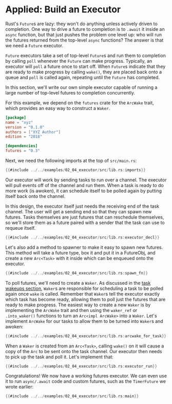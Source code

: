 # Applied: Build an Executor

Rust's `Future`s are lazy: they won't do anything unless actively driven to
completion. One way to drive a future to completion is to `.await` it inside
an `async` function, but that just pushes the problem one level up: who will
run the futures returned from the top-level `async` functions? The answer is
that we need a `Future` executor.

`Future` executors take a set of top-level `Future`s and run them to completion
by calling `poll` whenever the `Future` can make progress. Typically, an
executor will `poll` a future once to start off. When `Future`s indicate that
they are ready to make progress by calling `wake()`, they are placed back
onto a queue and `poll` is called again, repeating until the `Future` has
completed.

In this section, we'll write our own simple executor capable of running a large
number of top-level futures to completion concurrently.

For this example, we depend on the `futures` crate for the `ArcWake` trait,
which provides an easy way to construct a `Waker`.

```toml
[package]
name = "xyz"
version = "0.1.0"
authors = ["XYZ Author"]
edition = "2018"

[dependencies]
futures = "0.3"
```

Next, we need the following imports at the top of `src/main.rs`:

```rust
{{#include ../../examples/02_04_executor/src/lib.rs:imports}}
```

Our executor will work by sending tasks to run over a channel. The executor
will pull events off of the channel and run them. When a task is ready to
do more work (is awoken), it can schedule itself to be polled again by
putting itself back onto the channel.

In this design, the executor itself just needs the receiving end of the task
channel. The user will get a sending end so that they can spawn new futures.
Tasks themselves are just futures that can reschedule themselves, so we'll
store them as a future paired with a sender that the task can use to requeue
itself.

```rust
{{#include ../../examples/02_04_executor/src/lib.rs:executor_decl}}
```

Let's also add a method to spawner to make it easy to spawn new futures.
This method will take a future type, box it and put it in a FutureObj,
and create a new `Arc<Task>` with it inside which can be enqueued onto the
executor.

```rust
{{#include ../../examples/02_04_executor/src/lib.rs:spawn_fn}}
```

To poll futures, we'll need to create a `Waker`.
As discussed in the [task wakeups section], `Waker`s are responsible
for scheduling a task to be polled again once `wake` is called. Remember that
`Waker`s tell the executor exactly which task has become ready, allowing
them to poll just the futures that are ready to make progress. The easiest way
to create a new `Waker` is by implementing the `ArcWake` trait and then using
the `waker_ref` or `.into_waker()` functions to turn an `Arc<impl ArcWake>`
into a `Waker`. Let's implement `ArcWake` for our tasks to allow them to be
turned into `Waker`s and awoken:

```rust
{{#include ../../examples/02_04_executor/src/lib.rs:arcwake_for_task}}
```

When a `Waker` is created from an `Arc<Task>`, calling `wake()` on it will
cause a copy of the `Arc` to be sent onto the task channel. Our executor then
needs to pick up the task and poll it. Let's implement that:

```rust
{{#include ../../examples/02_04_executor/src/lib.rs:executor_run}}
```

Congratulations! We now have a working futures executor. We can even use it
to run `async/.await` code and custom futures, such as the `TimerFuture` we
wrote earlier:

```rust
{{#include ../../examples/02_04_executor/src/lib.rs:main}}
```

[task wakeups section]: ./03_wakeups.md
